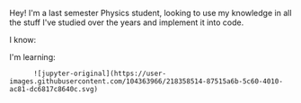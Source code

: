 Hey! 
I'm a last semester Physics student, looking to use my knowledge in all the stuff I've studied over the years and implement it into code.

I know:


  
I'm learning:
          
          ![jupyter-original](https://user-images.githubusercontent.com/104363966/218358514-87515a6b-5c60-4010-ac81-dc6817c8640c.svg)

          
          
          
